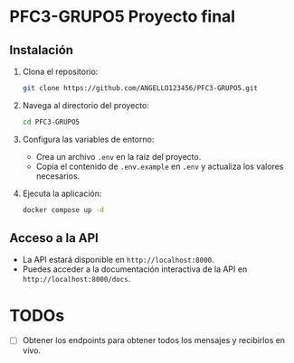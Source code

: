 # PFC3-GRUPO5 Proyecto final

## Instalación

1. Clona el repositorio:
   ```bash
   git clone https://github.com/ANGELLO123456/PFC3-GRUPO5.git
   ```
2. Navega al directorio del proyecto:
   ```bash
   cd PFC3-GRUPO5
   ```
3. Configura las variables de entorno:
   - Crea un archivo `.env` en la raíz del proyecto.
   - Copia el contenido de `.env.example` en `.env` y actualiza los valores necesarios.

4. Ejecuta la aplicación:
   ```bash
   docker compose up -d
   ```

## Acceso a la API
- La API estará disponible en `http://localhost:8000`.
- Puedes acceder a la documentación interactiva de la API en `http://localhost:8000/docs`.

# TODOs
- [ ] Obtener los endpoints para obtener todos los mensajes y recibirlos en vivo.
